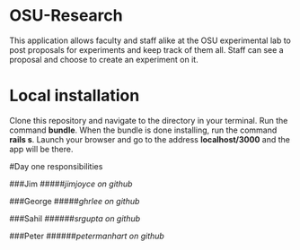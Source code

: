 
# OSU-Research
This application allows faculty and staff alike at the OSU experimental lab to post proposals for experiments and keep track of them all. Staff can see a proposal and choose to create an experiment on it. 

# Local installation
Clone this repository and navigate to the directory in your terminal. Run the command **bundle**.
When the bundle is done installing, run the command **rails s**.
Launch your browser and go to the address **localhost/3000** and the app will be there.

#Day one responsibilities

###Jim 
#####*jimjoyce on github*

###George 
#####*ghrlee on github*

###Sahil 
######*srgupta on github*

###Peter
######*petermanhart on github*
